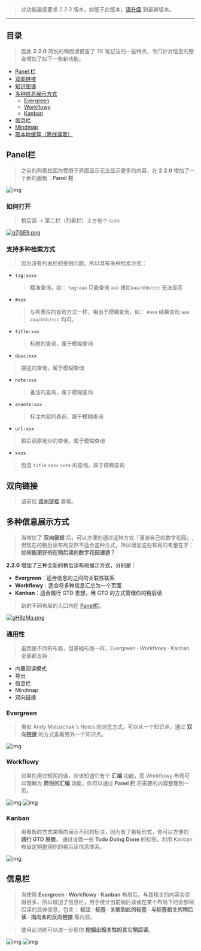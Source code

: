 >  此功能最低要求 2.2.0 版本，如低于此版本，[请升级](http://ksria.com/simpread/) 到最新版本。

***

## 目录

> 因此 **2.2.0** 简悦的稍后读借鉴了 ZK 笔记法的一些特点，专门针对信息的整合增加了如下一些新功能。

- [Panel 栏](#)
- [双向链接](#双向链接)
- [知识图谱](#知识图谱)
- [多种信息展示方式](#多种信息展示方式)
  - [Evergreen](#Evergreen)
  - [Workflowy](#Workflowy)
  - [Kanban](#Kanban)
- [信息栏](#信息栏)
- [Mindmap](#Mindmap)
- [取本地缓存（离线读取）](#)

## Panel栏

> 之前的列表栏因为受限于界面显示无法显示更多的内容，在 **2.2.0** 增加了一个新的面板：**Panel 栏** 

![img](https://z3.ax1x.com/2021/05/16/gcxhwD.gif)

### 如何打开

> 稍后读 → 第二栏（列表栏）上方有个 icon

[![g7jSE9.png](https://z3.ax1x.com/2021/05/21/g7jSE9.png)](https://imgtu.com/i/g7jSE9)

### 支持多种检索方式

> 因为没有列表栏的受限问题，所以具有多种检索方式：

- `tag:xxxx` 

  > 精准查询，如： `tag:aaa` 只能查询 `aaa` 诸如`aaa/bbb/ccc` 无法显示

- `#xxx`

  > 与列表栏的查询方式一样，相当于模糊查询，如： `#aaa` 结果查询 `aaa`  `aaa/bbb/ccc` 均可。

- `title:xxx`

  > 标题的查询，属于模糊查询

-  `desc:xxx` 

  > 描述的查询，属于模糊查询

- `note:xxx`

  > 备注的查询，属于模糊查询

- `annote:xxx`

  > 标注内容的查询，属于模糊查询

-  `url:xxx`

  > 稍后读原地址的查询，属于模糊查询

-  `xxxx`

  > 包含 `title` `desc` `note` 的查询，属于模糊查询

## 双向链接

> 请前往 [双向链接](双向链接) 查看。

## 多种信息展示方式

> 当增加了 **双向链接** 后，可以方便的通过这种方式「漫游自己的数字花园」,但现在的稍后读布局显然不适合这种方式，所以增加这些布局的考量在于：**如何能更好的在稍后读的数字花园漫游？**

**2.2.0** 增加了三种全新的稍后读布局展示方式，分别是：

- **Evergreen**：适合信息的之间的关联性联系
- **Workflowy**：适合将多种信息汇总为一个页面
- **Kanban**：适合践行 GTD 思想，用 GTD 的方式管理你的稍后读

> 新的不同布局的入口均在 [Panel栏](#Panel栏)。

[![gH9zMq.png](https://z3.ax1x.com/2021/05/21/gH9zMq.png)](https://imgtu.com/i/gH9zMq)


### 通用性

> 虽然是不同的布局，但基础布局一样，Evergreen · Workflowy · Kanban 全部都支持：

- 内置阅读模式
- 导出
- 信息栏
- Mindmap
- 双向链接

### Evergreen

> 类似 Andy Matuschak's Notes 的浏览方式，可以从一个知识点，通过 **双向链接** 的方式查看另外一个知识点。

![img](https://z3.ax1x.com/2021/05/17/g2IHyQ.gif)

### Workflowy

> 如果你用过知网的话，应该知道它有个 **汇编** 功能，而 Workflowy 布局可以理解为 **简悦的汇编** 功能，你可以通过 **Panel 栏** 将需要的内容整理到一页。

![img](https://s3.ax1x.com/2021/01/16/sDnjoR.png) ![img](https://z3.ax1x.com/2021/05/17/g2qIWq.gif)

### Kanban

> 用看板的方式来横向展示不同的标注，因为有了看板形式，你可以方便的 **践行 GTD 思想**。
> 通过设置一些 **Todo** **Doing** **Done** 的标签，利用 Kanban 布局定期整理你的稍后读信息体系。

![img](https://z3.ax1x.com/2021/05/17/g2Hhng.gif)


## 信息栏

> 当使用 **Evergreen · Workflowy · Kanban** 布局后，与其相关的内容会变得很多，所以增加了信息栏，用于统计当前稍后读或在某个布局下的全部稍后读的具体信息，包含： **标注** · **标签** · **关联到此的标签** · **与标签相关的稍后读** · **指向此的反向链接** 等内容。

> 使用此功能可以进一步帮你 **挖掘出相关性的其它稍后读**。

![img](https://z3.ax1x.com/2021/05/17/g2LLgP.png) ![img](https://z3.ax1x.com/2021/05/17/g2Oi3q.png)